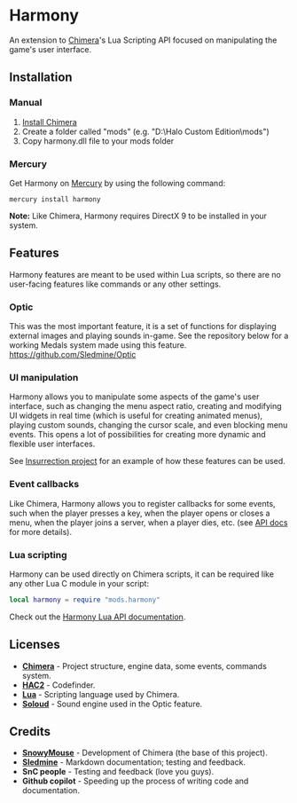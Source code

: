 # Harmony
An extension to [Chimera](https://github.com/SnowyMouse/chimera)'s Lua Scripting API
focused on manipulating the game's user interface.

## Installation
### Manual
1. [Install Chimera](https://github.com/SnowyMouse/chimera#installation)
2. Create a folder called "mods" (e.g. "D:\Halo Custom Edition\mods")
3. Copy harmony.dll file to your mods folder  

### Mercury
Get Harmony on [Mercury](https://github.com/Sledmine/Mercury) by using the
following command:
```
mercury install harmony
```

**Note:** Like Chimera, Harmony requires DirectX 9 to be installed in your
system.

## Features
Harmony features are meant to be used within Lua scripts, so there are no user-facing
features like commands or any other settings.

### Optic
This was the most important feature, it is a set of functions for displaying external
images and playing sounds in-game. See the repository below for a working Medals
system made using this feature. https://github.com/Sledmine/Optic

### UI manipulation
Harmony allows you to manipulate some aspects of the game's user interface, such as
changing the menu aspect ratio, creating and modifying UI widgets in real time
(which is useful for creating animated menus), playing custom sounds, changing the
cursor scale, and even blocking menu events. This opens a lot of possibilities for
creating more dynamic and flexible user interfaces.

See [Insurrection project](https://github.com/Sledmine/insurrection) for an example of
how these features can be used.

### Event callbacks
Like Chimera, Harmony allows you to register callbacks for some events, such when the
player presses a key, when the player opens or closes a menu, when the player joins a 
server, when a player dies, etc. (see [API docs](API.md) for more details).

### Lua scripting 
Harmony can be used directly on Chimera scripts, it can be required like any
other Lua C module in your script:
```lua
local harmony = require "mods.harmony"
```
Check out the [Harmony Lua API documentation](API.md).

## Licenses
- [**Chimera**](licenses/chimera) - Project structure, engine data, some events,
commands system.
- [**HAC2**](licenses/hac2) - Codefinder.
- [**Lua**](licenses/lua) - Scripting language used by Chimera.
- [**Soloud**](licenses/soloud) - Sound engine used in the Optic feature.

## Credits
- [**SnowyMouse**](https://github.com/SnowyMouse) - Development of Chimera (the
base of this project).
- [**Sledmine**](https://github.com/Sledmine) - Markdown documentation; testing and
feedback.
- **SnC people** - Testing and feedback (love you guys).
- **Github copilot** - Speeding up the process of writing code and documentation.
